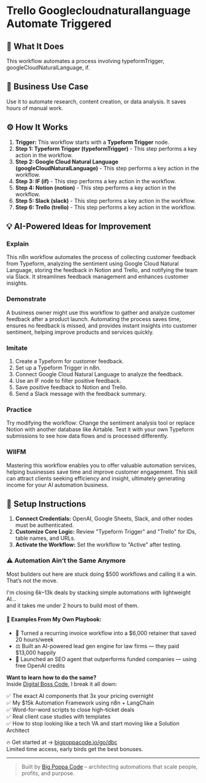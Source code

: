 # Trello Googlecloudnaturallanguage Automate Triggered

## 🚀 What It Does
This workflow automates a process involving typeformTrigger, googleCloudNaturalLanguage, if.

## 💼 Business Use Case
Use it to automate research, content creation, or data analysis. It saves hours of manual work.

## ⚙️ How It Works
1.  **Trigger:** This workflow starts with a **Typeform Trigger** node.
2. **Step 1: Typeform Trigger (typeformTrigger)** - This step performs a key action in the workflow.
3. **Step 2: Google Cloud Natural Language (googleCloudNaturalLanguage)** - This step performs a key action in the workflow.
4. **Step 3: IF (if)** - This step performs a key action in the workflow.
5. **Step 4: Notion (notion)** - This step performs a key action in the workflow.
6. **Step 5: Slack (slack)** - This step performs a key action in the workflow.
7. **Step 6: Trello (trello)** - This step performs a key action in the workflow.

## 💡 AI-Powered Ideas for Improvement
### Explain
This n8n workflow automates the process of collecting customer feedback from Typeform, analyzing the sentiment using Google Cloud Natural Language, storing the feedback in Notion and Trello, and notifying the team via Slack. It streamlines feedback management and enhances customer insights.

### Demonstrate
A business owner might use this workflow to gather and analyze customer feedback after a product launch. Automating the process saves time, ensures no feedback is missed, and provides instant insights into customer sentiment, helping improve products and services quickly.

### Imitate
1. Create a Typeform for customer feedback.
2. Set up a Typeform Trigger in n8n.
3. Connect Google Cloud Natural Language to analyze the feedback.
4. Use an IF node to filter positive feedback.
5. Save positive feedback to Notion and Trello.
6. Send a Slack message with the feedback summary.

### Practice
Try modifying the workflow: Change the sentiment analysis tool or replace Notion with another database like Airtable. Test it with your own Typeform submissions to see how data flows and is processed differently.

### WIIFM
Mastering this workflow enables you to offer valuable automation services, helping businesses save time and improve customer engagement. This skill can attract clients seeking efficiency and insight, ultimately generating income for your AI automation business.

## 🔧 Setup Instructions
1. **Connect Credentials:** OpenAI, Google Sheets, Slack, and other nodes must be authenticated.
2. **Customize Core Logic:** Review "Typeform Trigger" and "Trello" for IDs, table names, and URLs.
3. **Activate the Workflow:** Set the workflow to "Active" after testing.

### ⚠️ Automation Ain’t the Same Anymore

Most builders out here are stuck doing $500 workflows and calling it a win.  
That’s not the move.  

I'm closing $6k–$13k deals by stacking simple automations with lightweight AI...  
and it takes me under 2 hours to build most of them.

#### 🧠 Examples From My Own Playbook:
- 🔁 Turned a recurring invoice workflow into a $6,000 retainer that saved 20 hours/week  
- ⚖️ Built an AI-powered lead gen engine for law firms — they paid $13,000 happily  
- 🚀 Launched an SEO agent that outperforms funded companies — using free OpenAI credits  

**Want to learn how to do the same?**  
Inside [Digital Boss Code](https://bigpoppacode.io/go/dbc), I break it all down:

✅ The exact AI components that 3x your pricing overnight  
✅ My $15k Automation Framework using n8n + LangChain  
✅ Word-for-word scripts to close high-ticket deals  
✅ Real client case studies with templates  
✅ How to stop looking like a tech VA and start moving like a Solution Architect  

🔥 Get started at → [bigpoppacode.io/go/dbc](https://bigpoppacode.io/go/dbc)  
Limited time access, early birds get the best bonuses.

---
> Built by [Big Poppa Code](https://bigpoppacode.io) – architecting automations that scale people, profits, and purpose.
